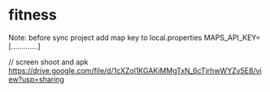 # fitness

Note: before sync project add map key to local.properties
MAPS_API_KEY=[.............]


// screen shoot and apk 
https://drive.google.com/file/d/1cXZol1KGAKiMMgTxN_6cTjrhwWYZv5E8/view?usp=sharing
